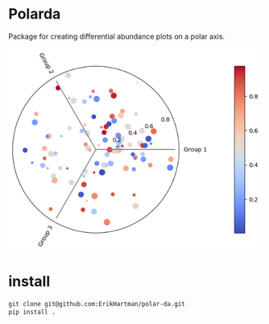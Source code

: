 # Polarda

Package for creating differential abundance plots on a polar axis. 

![img](notebooks/demo.png)

# install

```
git clone git@github.com:ErikHartman/polar-da.git
pip install .
```